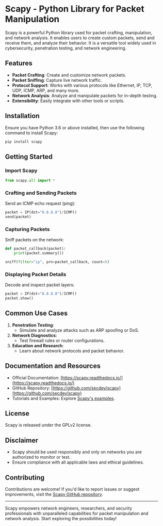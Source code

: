 # Scapy - Python Library for Packet Manipulation

Scapy is a powerful Python library used for packet crafting, manipulation, and network analysis. It enables users to create custom packets, send and receive them, and analyze their behavior. It is a versatile tool widely used in cybersecurity, penetration testing, and network engineering.

## Features
- **Packet Crafting**: Create and customize network packets.
- **Packet Sniffing**: Capture live network traffic.
- **Protocol Support**: Works with various protocols like Ethernet, IP, TCP, UDP, ICMP, ARP, and many more.
- **Network Analysis**: Analyze and manipulate packets for in-depth testing.
- **Extensibility**: Easily integrate with other tools or scripts.

## Installation
Ensure you have Python 3.6 or above installed, then use the following command to install Scapy:
```bash
pip install scapy
```

## Getting Started
### Import Scapy
```python
from scapy.all import *
```

### Crafting and Sending Packets
Send an ICMP echo request (ping):
```python
packet = IP(dst="8.8.8.8")/ICMP()
send(packet)
```

### Capturing Packets
Sniff packets on the network:
```python
def packet_callback(packet):
    print(packet.summary())

sniff(filter="ip", prn=packet_callback, count=5)
```

### Displaying Packet Details
Decode and inspect packet layers:
```python
packet = IP(dst="8.8.8.8")/ICMP()
packet.show()
```

## Common Use Cases
1. **Penetration Testing**:
   - Simulate and analyze attacks such as ARP spoofing or DoS.
2. **Network Diagnostics**:
   - Test firewall rules or router configurations.
3. **Education and Research**:
   - Learn about network protocols and packet behavior.

## Documentation and Resources
- Official Documentation: [https://scapy.readthedocs.io/](https://scapy.readthedocs.io/)
- GitHub Repository: [https://github.com/secdev/scapy](https://github.com/secdev/scapy)
- Tutorials and Examples: Explore [Scapy's examples](https://scapy.readthedocs.io/en/latest/usage.html).

## License
Scapy is released under the GPLv2 license.

## Disclaimer
- Scapy should be used responsibly and only on networks you are authorized to monitor or test.
- Ensure compliance with all applicable laws and ethical guidelines.

## Contributing
Contributions are welcome! If you'd like to report issues or suggest improvements, visit the [Scapy GitHub repository](https://github.com/secdev/scapy/issues).

---
Scapy empowers network engineers, researchers, and security professionals with unparalleled capabilities for packet manipulation and network analysis. Start exploring the possibilities today!
